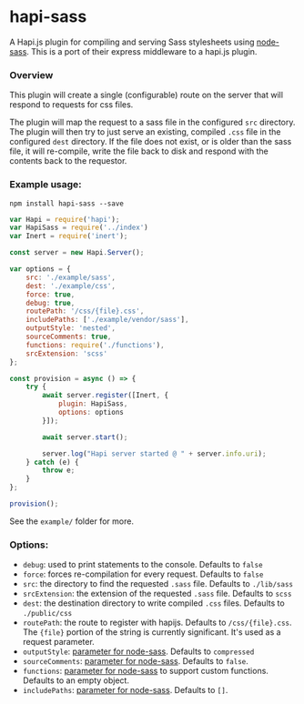 # hapi-sass

A Hapi.js plugin for compiling and serving Sass stylesheets using [node-sass](https://github.com/andrew/node-sass). This is a port of their express middleware to a hapi.js plugin.

### Overview

This plugin will create a single (configurable) route on the server that will respond to requests for css files.

The plugin will map the request to a sass file in the configured `src` directory. The plugin will then try to just serve an existing, compiled `.css` file in the configured `dest` directory. If the file does not exist, or is older than the sass file, it will re-compile, write the file back to disk and respond with the contents back to the requestor.


### Example usage:

```shell
npm install hapi-sass --save
```

```javascript
var Hapi = require('hapi');
var HapiSass = require('../index')
var Inert = require('inert');

const server = new Hapi.Server();

var options = {
    src: './example/sass',
    dest: './example/css',
    force: true,
    debug: true,
    routePath: '/css/{file}.css',
    includePaths: ['./example/vendor/sass'],
    outputStyle: 'nested',
    sourceComments: true,
    functions: require('./functions'),
    srcExtension: 'scss'
};

const provision = async () => {
    try {
        await server.register([Inert, {
            plugin: HapiSass,
            options: options
        }]);

        await server.start();

        server.log("Hapi server started @ " + server.info.uri);
    } catch (e) {
        throw e;
    }
};

provision();
```

See the `example/` folder for more.

### Options:

* `debug`: used to print statements to the console. Defaults to `false`
* `force`: forces re-compilation for every request. Defaults to `false`
* `src`: the directory to find the requested `.sass` file. Defaults to `./lib/sass`
* `srcExtension`: the extension of the requested `.sass` file. Defaults to `scss`
* `dest`: the destination directory to write compiled `.css` files. Defaults to `./public/css`
* `routePath`: the route to register with hapijs. Defaults to `/css/{file}.css`. The `{file}` portion of the string is currently significant. It's used as a request parameter.
* `outputStyle`: [parameter for node-sass](https://github.com/sass/node-sass#outputstyle). Defaults to `compressed`
* `sourceComments`: [parameter for node-sass](https://github.com/sass/node-sass#sourcecomments). Defaults to `false`.
* `functions`: [parameter for node-sass](https://github.com/sass/node-sass#functions--v300---experimental) to support custom functions. Defaults to an empty object.  
* `includePaths`: [parameter for node-sass](https://github.com/sass/node-sass#includepaths). Defaults to `[]`.
